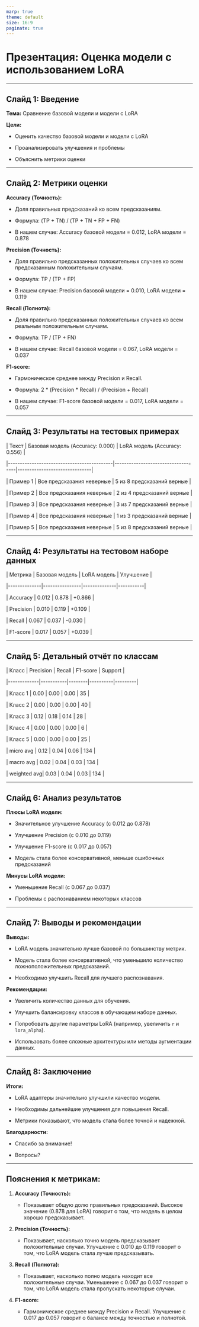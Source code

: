 ```yaml
---
marp: true
theme: default
size: 16:9
paginate: true
---
```


# Презентация: Оценка модели с использованием LoRA

---

## Слайд 1: Введение

**Тема:** Сравнение базовой модели и модели с LoRA

**Цели:**

- Оценить качество базовой модели и модели с LoRA

- Проанализировать улучшения и проблемы

- Объяснить метрики оценки

---

## Слайд 2: Метрики оценки

**Accuracy (Точность):**

- Доля правильных предсказаний ко всем предсказаниям.

- Формула: (TP + TN) / (TP + TN + FP + FN)

- В нашем случае: Accuracy базовой модели = 0.012, LoRA модели = 0.878

**Precision (Точность):**

- Доля правильно предсказанных положительных случаев ко всем предсказанным положительным случаям.

- Формула: TP / (TP + FP)

- В нашем случае: Precision базовой модели = 0.010, LoRA модели = 0.119

**Recall (Полнота):**

- Доля правильно предсказанных положительных случаев ко всем реальным положительным случаям.

- Формула: TP / (TP + FN)

- В нашем случае: Recall базовой модели = 0.067, LoRA модели = 0.037

**F1-score:**

- Гармоническое среднее между Precision и Recall.

- Формула: 2 * (Precision * Recall) / (Precision + Recall)

- В нашем случае: F1-score базовой модели = 0.017, LoRA модели = 0.057

---

## Слайд 3: Результаты на тестовых примерах

| Текст                                      | Базовая модель (Accuracy: 0.000) | LoRA модель (Accuracy: 0.556) |

|--------------------------------------------|------------------------------------|-------------------------------|

| Пример 1                                  | Все предсказания неверные         | 5 из 8 предсказаний верные    |

| Пример 2                                  | Все предсказания неверные         | 2 из 4 предсказаний верные    |

| Пример 3                                  | Все предсказания неверные         | 3 из 7 предсказаний верные    |

| Пример 4                                  | Все предсказания неверные         | 1 из 3 предсказаний верные    |

| Пример 5                                  | Все предсказания неверные         | 5 из 8 предсказаний верные    |

---

## Слайд 4: Результаты на тестовом наборе данных

| Метрика      | Базовая модель | LoRA модель | Улучшение |

|--------------|----------------|--------------|-----------|

| Accuracy     | 0.012          | 0.878        | +0.866    |

| Precision    | 0.010          | 0.119        | +0.109    |

| Recall       | 0.067          | 0.037        | -0.030    |

| F1-score     | 0.017          | 0.057        | +0.039    |

---

## Слайд 5: Детальный отчёт по классам

| Класс       | Precision | Recall | F1-score | Support |

|-------------|-----------|--------|----------|---------|

| Класс 1     | 0.00      | 0.00   | 0.00     | 35      |

| Класс 2     | 0.00      | 0.00   | 0.00     | 40      |

| Класс 3     | 0.12      | 0.18   | 0.14     | 28      |

| Класс 4     | 0.00      | 0.00   | 0.00     | 6       |

| Класс 5     | 0.00      | 0.00   | 0.00     | 25      |

| micro avg   | 0.12      | 0.04   | 0.06     | 134     |

| macro avg   | 0.02      | 0.04   | 0.03     | 134     |

| weighted avg| 0.03      | 0.04   | 0.03     | 134     |

---

## Слайд 6: Анализ результатов

**Плюсы LoRA модели:**

- Значительное улучшение Accuracy (с 0.012 до 0.878)

- Улучшение Precision (с 0.010 до 0.119)

- Улучшение F1-score (с 0.017 до 0.057)

- Модель стала более консервативной, меньше ошибочных предсказаний

**Минусы LoRA модели:**

- Уменьшение Recall (с 0.067 до 0.037)

- Проблемы с распознаванием некоторых классов

---

## Слайд 7: Выводы и рекомендации

**Выводы:**

- LoRA модель значительно лучше базовой по большинству метрик.

- Модель стала более консервативной, что уменьшило количество ложноположительных предсказаний.

- Необходимо улучшить Recall для лучшего распознавания.

**Рекомендации:**

- Увеличить количество данных для обучения.

- Улучшить балансировку классов в обучающем наборе данных.

- Попробовать другие параметры LoRA (например, увеличить `r` и `lora_alpha`).

- Использовать более сложные архитектуры или методы аугментации данных.

---

## Слайд 8: Заключение

**Итоги:**

- LoRA адаптеры значительно улучшили качество модели.

- Необходимы дальнейшие улучшения для повышения Recall.

- Метрики показывают, что модель стала более точной и надежной.

**Благодарности:**

- Спасибо за внимание!

- Вопросы?

---

## Пояснения к метрикам:

1. **Accuracy (Точность):**

   - Показывает общую долю правильных предсказаний. Высокое значение (0.878 для LoRA) говорит о том, что модель в целом хорошо предсказывает.

2. **Precision (Точность):**

   - Показывает, насколько точно модель предсказывает положительные случаи. Улучшение с 0.010 до 0.119 говорит о том, что LoRA модель стала лучше предсказывать.

3. **Recall (Полнота):**

   - Показывает, насколько полно модель находит все положительные случаи. Уменьшение с 0.067 до 0.037 говорит о том, что LoRA модель стала пропускать некоторые случаи.

4. **F1-score:**

   - Гармоническое среднее между Precision и Recall. Улучшение с 0.017 до 0.057 говорит о балансе между точностью и полнотой.